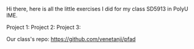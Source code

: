 Hi there, here is all the little exercises I did for my class SD5913 in PolyU IME. 

Project 1:
Project 2:
Project 3: 

Our class's repo: https://github.com/venetanji/pfad
